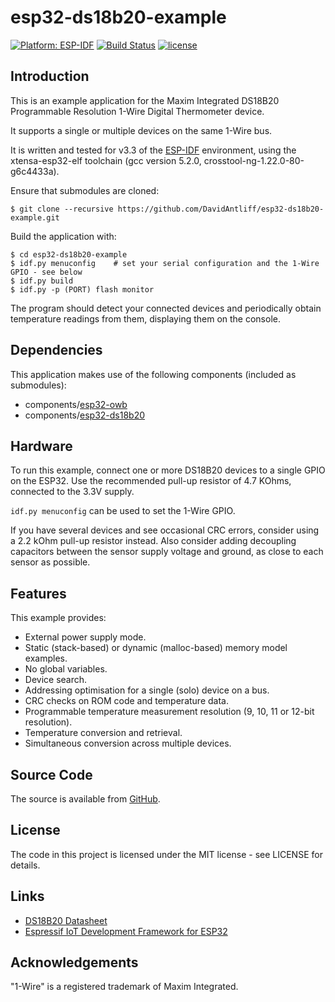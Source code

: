 # esp32-ds18b20-example

[![Platform: ESP-IDF](https://img.shields.io/badge/ESP--IDF-v3.0%2B-blue.svg)](https://docs.espressif.com/projects/esp-idf/en/stable/get-started/)
[![Build Status](https://travis-ci.org/DavidAntliff/esp32-ds18b20-example.svg?branch=master)](https://travis-ci.org/DavidAntliff/esp32-ds18b20-example)
[![license](https://img.shields.io/github/license/mashape/apistatus.svg)]()

## Introduction

This is an example application for the Maxim Integrated DS18B20 Programmable Resolution 1-Wire Digital Thermometer device.

It supports a single or multiple devices on the same 1-Wire bus.

It is written and tested for v3.3 of the [ESP-IDF](https://github.com/espressif/esp-idf) environment, using the xtensa-esp32-elf toolchain (gcc version 5.2.0, crosstool-ng-1.22.0-80-g6c4433a).

Ensure that submodules are cloned:

    $ git clone --recursive https://github.com/DavidAntliff/esp32-ds18b20-example.git

Build the application with:

    $ cd esp32-ds18b20-example
    $ idf.py menuconfig    # set your serial configuration and the 1-Wire GPIO - see below
    $ idf.py build
    $ idf.py -p (PORT) flash monitor

The program should detect your connected devices and periodically obtain temperature readings from them, displaying them on the console.

## Dependencies

This application makes use of the following components (included as submodules):

 * components/[esp32-owb](https://github.com/DavidAntliff/esp32-owb)
 * components/[esp32-ds18b20](https://github.com/DavidAntliff/esp32-ds18b20)

## Hardware

To run this example, connect one or more DS18B20 devices to a single GPIO on the ESP32. Use the recommended pull-up resistor of 4.7 KOhms, connected to the 3.3V supply.

`idf.py menuconfig` can be used to set the 1-Wire GPIO.

If you have several devices and see occasional CRC errors, consider using a 2.2 kOhm pull-up resistor instead. Also consider adding decoupling capacitors between the sensor supply voltage and ground, as close to each sensor as possible.

## Features

This example provides:

 * External power supply mode.
 * Static (stack-based) or dynamic (malloc-based) memory model examples.
 * No global variables.
 * Device search.
 * Addressing optimisation for a single (solo) device on a bus.
 * CRC checks on ROM code and temperature data.
 * Programmable temperature measurement resolution (9, 10, 11 or 12-bit resolution).
 * Temperature conversion and retrieval.
 * Simultaneous conversion across multiple devices.

## Source Code

The source is available from [GitHub](https://www.github.com/DavidAntliff/esp32-ds18b20-example).

## License

The code in this project is licensed under the MIT license - see LICENSE for details.

## Links

 * [DS18B20 Datasheet](http://datasheets.maximintegrated.com/en/ds/DS18B20.pdf)
 * [Espressif IoT Development Framework for ESP32](https://github.com/espressif/esp-idf)

## Acknowledgements

"1-Wire" is a registered trademark of Maxim Integrated.
